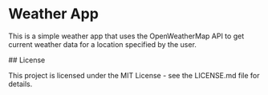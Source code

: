 # Weather App
This is a simple weather app that uses the OpenWeatherMap API to get current weather data for a location specified by the user.

## License

This project is licensed under the MIT License - see the LICENSE.md file for details.
